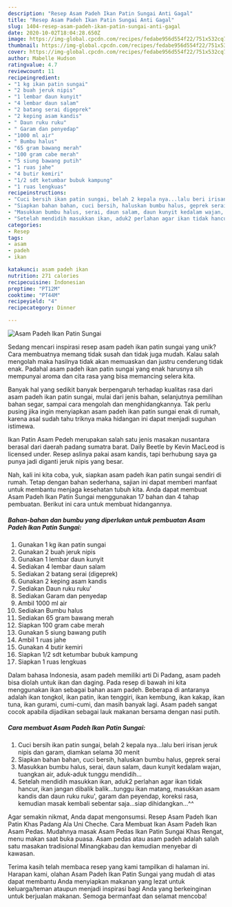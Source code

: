 ```yaml
---
description: "Resep Asam Padeh Ikan Patin Sungai Anti Gagal"
title: "Resep Asam Padeh Ikan Patin Sungai Anti Gagal"
slug: 1404-resep-asam-padeh-ikan-patin-sungai-anti-gagal
date: 2020-10-02T18:04:28.650Z
image: https://img-global.cpcdn.com/recipes/fedabe956d554f22/751x532cq70/asam-padeh-ikan-patin-sungai-foto-resep-utama.jpg
thumbnail: https://img-global.cpcdn.com/recipes/fedabe956d554f22/751x532cq70/asam-padeh-ikan-patin-sungai-foto-resep-utama.jpg
cover: https://img-global.cpcdn.com/recipes/fedabe956d554f22/751x532cq70/asam-padeh-ikan-patin-sungai-foto-resep-utama.jpg
author: Mabelle Hudson
ratingvalue: 4.7
reviewcount: 11
recipeingredient:
- "1 kg ikan patin sungai"
- "2 buah jeruk nipis"
- "1 lembar daun kunyit"
- "4 lembar daun salam"
- "2 batang serai digeprek"
- "2 keping asam kandis"
- " Daun ruku ruku"
- " Garam dan penyedap"
- "1000 ml air"
- " Bumbu halus"
- "65 gram bawang merah"
- "100 gram cabe merah"
- "5 siung bawang putih"
- "1 ruas jahe"
- "4 butir kemiri"
- "1/2 sdt ketumbar bubuk kampung"
- "1 ruas lengkuas"
recipeinstructions:
- "Cuci bersih ikan patin sungai, belah 2 kepala nya...lalu beri irisan jeruk nipis dan garam, diamkan selama 30 menit"
- "Siapkan bahan bahan, cuci bersih, haluskan bumbu halus, geprek serai"
- "Masukkan bumbu halus, serai, daun salam, daun kunyit kedalam wajan, tuangkan air, aduk-aduk tunggu mendidih..."
- "Setelah mendidih masukkan ikan, aduk2 perlahan agar ikan tidak hancur, ikan jangan dibalik balik...tunggu ikan matang, masukkan asam kandis dan daun ruku ruku&#39;, garam dan peyendap, koreksi rasa, kemudian masak kembali sebentar saja...siap dihidangkan...^^"
categories:
- Resep
tags:
- asam
- padeh
- ikan

katakunci: asam padeh ikan 
nutrition: 271 calories
recipecuisine: Indonesian
preptime: "PT12M"
cooktime: "PT44M"
recipeyield: "4"
recipecategory: Dinner

---
```



![Asam Padeh Ikan Patin Sungai](https://img-global.cpcdn.com/recipes/fedabe956d554f22/751x532cq70/asam-padeh-ikan-patin-sungai-foto-resep-utama.jpg)

Sedang mencari inspirasi resep asam padeh ikan patin sungai yang unik? Cara membuatnya memang tidak susah dan tidak juga mudah. Kalau salah mengolah maka hasilnya tidak akan memuaskan dan justru cenderung tidak enak. Padahal asam padeh ikan patin sungai yang enak harusnya sih mempunyai aroma dan cita rasa yang bisa memancing selera kita.

Banyak hal yang sedikit banyak berpengaruh terhadap kualitas rasa dari asam padeh ikan patin sungai, mulai dari jenis bahan, selanjutnya pemilihan bahan segar, sampai cara mengolah dan menghidangkannya. Tak perlu pusing jika ingin menyiapkan asam padeh ikan patin sungai enak di rumah, karena asal sudah tahu triknya maka hidangan ini dapat menjadi suguhan istimewa.

Ikan Patin Asam Pedeh merupakan salah satu jenis masakan nusantara berasal dari daerah padang sumatra barat. Daily Beetle by Kevin MacLeod is licensed under. Resep aslinya pakai asam kandis, tapi berhubung saya ga punya jadi diganti jeruk nipis yang besar.


Nah, kali ini kita coba, yuk, siapkan asam padeh ikan patin sungai sendiri di rumah. Tetap dengan bahan sederhana, sajian ini dapat memberi manfaat untuk membantu menjaga kesehatan tubuh kita. Anda dapat membuat Asam Padeh Ikan Patin Sungai menggunakan 17 bahan dan 4 tahap pembuatan. Berikut ini cara untuk membuat hidangannya.

<!--inarticleads1-->

##### Bahan-bahan dan bumbu yang diperlukan untuk pembuatan Asam Padeh Ikan Patin Sungai:

1. Gunakan 1 kg ikan patin sungai
1. Gunakan 2 buah jeruk nipis
1. Gunakan 1 lembar daun kunyit
1. Sediakan 4 lembar daun salam
1. Sediakan 2 batang serai (digeprek)
1. Gunakan 2 keping asam kandis
1. Sediakan  Daun ruku ruku&#39;
1. Sediakan  Garam dan penyedap
1. Ambil 1000 ml air
1. Sediakan  Bumbu halus
1. Sediakan 65 gram bawang merah
1. Siapkan 100 gram cabe merah
1. Gunakan 5 siung bawang putih
1. Ambil 1 ruas jahe
1. Gunakan 4 butir kemiri
1. Siapkan 1/2 sdt ketumbar bubuk kampung
1. Siapkan 1 ruas lengkuas


Dalam bahasa Indonesia, asam padeh memiliki arti Di Padang, asam padeh bisa diolah untuk ikan dan daging. Pada resep di bawah ini kita menggunakan ikan sebagai bahan asam padeh. Beberapa di antaranya adalah ikan tongkol, ikan patin, ikan tenggiri, ikan kembung, ikan kakap, ikan tuna, ikan gurami, cumi-cumi, dan masih banyak lagi. Asam padeh sangat cocok apabila dijadikan sebagai lauk makanan bersama dengan nasi putih. 

<!--inarticleads2-->

##### Cara membuat Asam Padeh Ikan Patin Sungai:

1. Cuci bersih ikan patin sungai, belah 2 kepala nya...lalu beri irisan jeruk nipis dan garam, diamkan selama 30 menit
1. Siapkan bahan bahan, cuci bersih, haluskan bumbu halus, geprek serai
1. Masukkan bumbu halus, serai, daun salam, daun kunyit kedalam wajan, tuangkan air, aduk-aduk tunggu mendidih...
1. Setelah mendidih masukkan ikan, aduk2 perlahan agar ikan tidak hancur, ikan jangan dibalik balik...tunggu ikan matang, masukkan asam kandis dan daun ruku ruku&#39;, garam dan peyendap, koreksi rasa, kemudian masak kembali sebentar saja...siap dihidangkan...^^


Agar semakin nikmat, Anda dapat mengonsumsi. Resep Asam Padeh Ikan Patin Khas Padang Ala Uni Cheche. Cara Membuat Ikan Asam Padeh Ikan Asam Pedas. Mudahnya masak Asam Pedas Ikan Patin Sungai Khas Rengat, menu makan saat buka puasa. Asam pedas atau asam padeh adalah salah satu masakan tradisional Minangkabau dan kemudian menyebar di kawasan. 

Terima kasih telah membaca resep yang kami tampilkan di halaman ini. Harapan kami, olahan Asam Padeh Ikan Patin Sungai yang mudah di atas dapat membantu Anda menyiapkan makanan yang lezat untuk keluarga/teman ataupun menjadi inspirasi bagi Anda yang berkeinginan untuk berjualan makanan. Semoga bermanfaat dan selamat mencoba!
